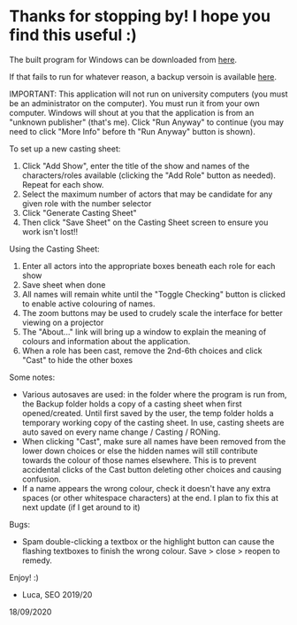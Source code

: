 # Thanks for stopping by! I hope you find this useful :)

The built program for Windows can be downloaded from <a href="https://drive.google.com/file/d/1ZL_mW-Gjg0B-NCBInUW9AXlddgTK168F/view?usp=sharing" target="_blank">here</a>.

If that fails to run for whatever reason, a backup versoin is available <a href="https://drive.google.com/file/d/1X35w8wFu25LkgDOpbzbayMH4AoKAy-xq/view?usp=sharing" target="_blank">here</a>.

IMPORTANT: This application will not run on university computers (you must be an administrator on the computer). You must run it from your own computer. Windows will shout at you that the application is from an "unknown publisher" (that's me). Click "Run Anyway" to continue (you may need to click "More Info" before th "Run Anyway" button is shown).

To set up a new casting sheet:

1. Click "Add Show", enter the title of the show and names of the characters/roles available (clicking the "Add Role" button as needed). Repeat for each show.
1. Select the maximum number of actors that may be candidate for any given role with the number selector
1. Click "Generate Casting Sheet"
1. Then click "Save Sheet" on the Casting Sheet screen to ensure you work isn't lost!!

Using the Casting Sheet:

1. Enter all actors into the appropriate boxes beneath each role for each show
1. Save sheet when done
1. All names will remain white until the "Toggle Checking" button is clicked to enable active colouring of names.
1. The zoom buttons may be used to crudely scale the interface for better viewing on a projector
1. The "About..." link will bring up a window to explain the meaning of colours and information about the application.
1. When a role has been cast, remove the 2nd-6th choices and click "Cast" to hide the other boxes

Some notes:
* Various autosaves are used: in the folder where the program is run from, the Backup folder holds a copy of a casting sheet when first opened/created. Until first saved by the user, the temp folder holds a temporary working copy of the casting sheet. In use, casting sheets are auto saved on every name change / Casting / RONing.
* When clicking "Cast", make sure all names have been removed from the lower down choices or else the hidden names will still contribute towards the colour of those names elsewhere. This is to prevent accidental clicks of the Cast button deleting other choices and causing confusion.
* If a name appears the wrong colour, check it doesn't have any extra spaces (or other whitespace characters) at the end. I plan to fix this at next update (if I get around to it)

Bugs:
* Spam double-clicking a textbox or the highlight button can cause the flashing textboxes to finish the wrong colour. Save > close > reopen to remedy.

Enjoy! :)
- Luca, SEO 2019/20

18/09/2020
